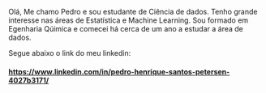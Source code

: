 Olá, Me chamo Pedro e sou estudante de Ciência de dados. Tenho grande interesse nas áreas de Estatística e Machine Learning. Sou formado em Egenharia Qúimica e comecei há cerca de um ano a estudar a área de dados.

Segue abaixo o link do meu linkedin:
#### https://www.linkedin.com/in/pedro-henrique-santos-petersen-4027b3171/
